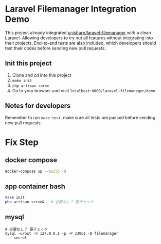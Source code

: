 # Laravel Filemanager Integration Demo
This project already integrated [unisharp/laravel-filemanager](https://github.com/UniSharp/laravel-filemanager) with a clean Laravel. Allowing developers to try out all features without integrating into their projects. End-to-end tests are also included, which developers should test their codes before sending new pull requests.

## Init this project
1. Clone and cd into this project
2. `make init`
3. `php artisan serve`
4. Go to your browser and visit `localhost:8000/laravel-filemanager/demo`

## Notes for developers
Remember to run `make test`, make sure all tests are passed before sending new pull requests.




# Fix Step
## docker compose
```bash
docker-compose up --build -d
```

## app container bash
```bash
make init
php artisan serve&   # 必要なし？ 要チェック
```

## mysql
```
# 必要なし？ 要チェック
mysql -uroot -h 127.0.0.1 -p -P 33061 -D filemanager
    secret
```
